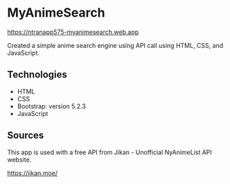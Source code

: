 # MyAnimeSearch

https://ntranapp575-myanimesearch.web.app

Created a simple anime search engine using API call using HTML, CSS, and JavaScript.

## Technologies

- HTML
- CSS
- Bootstrap: version 5.2.3
- JavaScript

## Sources

This app is used with a free API from Jikan - Unofficial NyAnimeList API website.

https://jikan.moe/